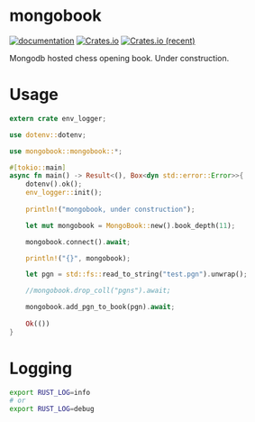 # mongobook

[![documentation](https://docs.rs/mongobook/badge.svg)](https://docs.rs/mongobook) [![Crates.io](https://img.shields.io/crates/v/mongobook.svg)](https://crates.io/crates/mongobook) [![Crates.io (recent)](https://img.shields.io/crates/dr/mongobook)](https://crates.io/crates/mongobook)

Mongodb hosted chess opening book. Under construction.

# Usage

```rust
extern crate env_logger;

use dotenv::dotenv;

use mongobook::mongobook::*;

#[tokio::main]
async fn main() -> Result<(), Box<dyn std::error::Error>>{
	dotenv().ok();
	env_logger::init();
	
	println!("mongobook, under construction");

	let mut mongobook = MongoBook::new().book_depth(11);

	mongobook.connect().await;

	println!("{}", mongobook);

	let pgn = std::fs::read_to_string("test.pgn").unwrap();

	//mongobook.drop_coll("pgns").await;

	mongobook.add_pgn_to_book(pgn).await;
	
	Ok(())
}

```

# Logging

```bash
export RUST_LOG=info
# or 
export RUST_LOG=debug
```
